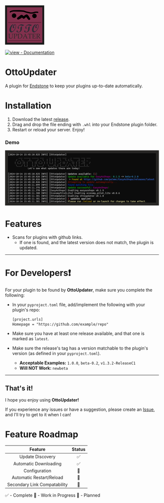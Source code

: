 <a href="../../"><img src="./images/badge.png?raw=true" width="128"></a><br>
<div align="left">
  
[![view - Documentation](https://img.shields.io/badge/Developers-Click_Here-red?style=for-the-badge)](../../wiki/For-Developers "Go to project documentation")

</div>

# OttoUpdater
A plugin for [Endstone](https://github.com/EndstoneMC/endstone) to keep your plugins up-to-date automatically.

# Installation
1) Download the latest [release](../../releases).
2) Drag and drop the file ending with `.whl` into your Endstone plugin folder.
3) Restart or reload your server. Enjoy!

### Demo
<img src="./images/demo.png">

# Features
- Scans for plugins with github links.
  - If one is found, and the latest version does not match, the plugin is updated.
***
# For Developers❗
For your plugin to be found by **OttoUpdater**, make sure you complete the following:
- In your `pyproject.toml` file, add/implement the following with your plugin's repo:

  ```
  [project.urls]
  Homepage = "https://github.com/example/repo"
  ```
- Make sure you have at least one release available, and that one is marked as `latest`.
- Make sure the release's tag has a version matchable to the plugin's version (as defined in your `pyproject.toml`).
  - **Acceptable Examples:** `1.0.0`, `beta-0.2`, `v1.3.2-ReleaseC1`
  - **Will NOT Work:** `newbeta`

***
## That's it!
I hope you enjoy using **OttoUpdater!**

If you experience any issues or have a suggestion, please create an [Issue](../../issues), and I'll try to get to it when I can!

# Feature Roadmap
**Feature**|**Status**
:-----:|:-----:
Update Discovery|✅
Automatic Downloading|✅
Configuration|🔷
Automatic Restart/Reload|🔶
Secondary Link Compatability|🔶

✅ - Complete
🔷 - Work in Progress
🔶 - Planned
